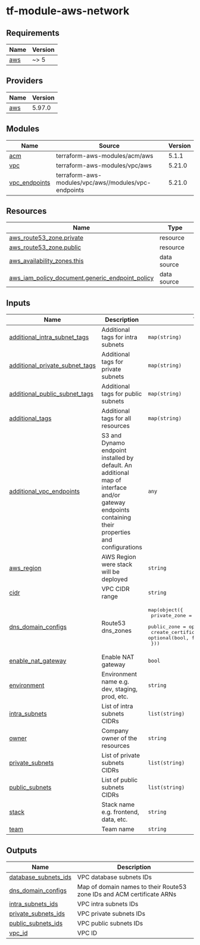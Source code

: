 # tf-module-aws-network

<!-- BEGIN_TF_DOCS -->
## Requirements

| Name | Version |
|------|---------|
| <a name="requirement_aws"></a> [aws](#requirement\_aws) | ~> 5 |

## Providers

| Name | Version |
|------|---------|
| <a name="provider_aws"></a> [aws](#provider\_aws) | 5.97.0 |

## Modules

| Name | Source | Version |
|------|--------|---------|
| <a name="module_acm"></a> [acm](#module\_acm) | terraform-aws-modules/acm/aws | 5.1.1 |
| <a name="module_vpc"></a> [vpc](#module\_vpc) | terraform-aws-modules/vpc/aws | 5.21.0 |
| <a name="module_vpc_endpoints"></a> [vpc\_endpoints](#module\_vpc\_endpoints) | terraform-aws-modules/vpc/aws//modules/vpc-endpoints | 5.21.0 |

## Resources

| Name | Type |
|------|------|
| [aws_route53_zone.private](https://registry.terraform.io/providers/hashicorp/aws/latest/docs/resources/route53_zone) | resource |
| [aws_route53_zone.public](https://registry.terraform.io/providers/hashicorp/aws/latest/docs/resources/route53_zone) | resource |
| [aws_availability_zones.this](https://registry.terraform.io/providers/hashicorp/aws/latest/docs/data-sources/availability_zones) | data source |
| [aws_iam_policy_document.generic_endpoint_policy](https://registry.terraform.io/providers/hashicorp/aws/latest/docs/data-sources/iam_policy_document) | data source |

## Inputs

| Name | Description | Type | Default | Required |
|------|-------------|------|---------|:--------:|
| <a name="input_additional_intra_subnet_tags"></a> [additional\_intra\_subnet\_tags](#input\_additional\_intra\_subnet\_tags) | Additional tags for intra subnets | `map(string)` | `{}` | no |
| <a name="input_additional_private_subnet_tags"></a> [additional\_private\_subnet\_tags](#input\_additional\_private\_subnet\_tags) | Additional tags for private subnets | `map(string)` | `{}` | no |
| <a name="input_additional_public_subnet_tags"></a> [additional\_public\_subnet\_tags](#input\_additional\_public\_subnet\_tags) | Additional tags for public subnets | `map(string)` | `{}` | no |
| <a name="input_additional_tags"></a> [additional\_tags](#input\_additional\_tags) | Additional tags for all resources | `map(string)` | `{}` | no |
| <a name="input_additional_vpc_endpoints"></a> [additional\_vpc\_endpoints](#input\_additional\_vpc\_endpoints) | S3 and Dynamo endpoint installed by default. An additional map of interface and/or gateway endpoints containing their properties and configurations | `any` | `{}` | no |
| <a name="input_aws_region"></a> [aws\_region](#input\_aws\_region) | AWS Region were stack will be deployed | `string` | n/a | yes |
| <a name="input_cidr"></a> [cidr](#input\_cidr) | VPC CIDR range | `string` | n/a | yes |
| <a name="input_dns_domain_configs"></a> [dns\_domain\_configs](#input\_dns\_domain\_configs) | Route53 dns\_zones | <pre>map(object({<br/>    private_zone       = optional(bool, true)<br/>    public_zone        = optional(bool, false)<br/>    create_certificate = optional(bool, false)<br/>  }))</pre> | `{}` | no |
| <a name="input_enable_nat_gateway"></a> [enable\_nat\_gateway](#input\_enable\_nat\_gateway) | Enable NAT gateway | `bool` | `true` | no |
| <a name="input_environment"></a> [environment](#input\_environment) | Environment name e.g. dev, staging, prod, etc. | `string` | n/a | yes |
| <a name="input_intra_subnets"></a> [intra\_subnets](#input\_intra\_subnets) | List of intra subnets CIDRs | `list(string)` | `[]` | no |
| <a name="input_owner"></a> [owner](#input\_owner) | Company owner of the resources | `string` | n/a | yes |
| <a name="input_private_subnets"></a> [private\_subnets](#input\_private\_subnets) | List of private subnets CIDRs | `list(string)` | n/a | yes |
| <a name="input_public_subnets"></a> [public\_subnets](#input\_public\_subnets) | List of public subnets CIDRs | `list(string)` | n/a | yes |
| <a name="input_stack"></a> [stack](#input\_stack) | Stack name e.g. frontend, data, etc. | `string` | n/a | yes |
| <a name="input_team"></a> [team](#input\_team) | Team name | `string` | `"devops"` | no |

## Outputs

| Name | Description |
|------|-------------|
| <a name="output_database_subnets_ids"></a> [database\_subnets\_ids](#output\_database\_subnets\_ids) | VPC database subnets IDs |
| <a name="output_dns_domain_configs"></a> [dns\_domain\_configs](#output\_dns\_domain\_configs) | Map of domain names to their Route53 zone IDs and ACM certificate ARNs |
| <a name="output_intra_subnets_ids"></a> [intra\_subnets\_ids](#output\_intra\_subnets\_ids) | VPC intra subnets IDs |
| <a name="output_private_subnets_ids"></a> [private\_subnets\_ids](#output\_private\_subnets\_ids) | VPC private subnets IDs |
| <a name="output_public_subnets_ids"></a> [public\_subnets\_ids](#output\_public\_subnets\_ids) | VPC public subnets IDs |
| <a name="output_vpc_id"></a> [vpc\_id](#output\_vpc\_id) | VPC ID |
<!-- END_TF_DOCS -->
